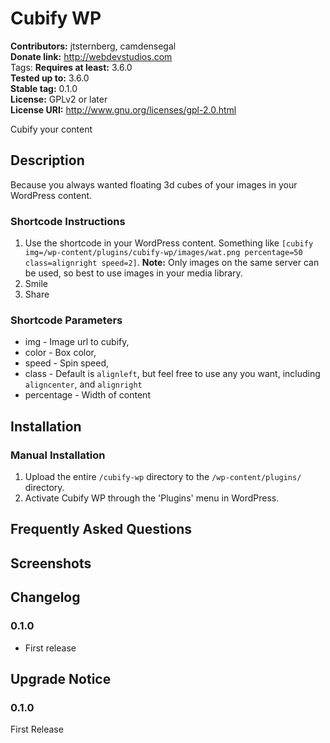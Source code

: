 # Cubify WP #
**Contributors:**      jtsternberg, camdensegal  
**Donate link:**       http://webdevstudios.com  
Tags:
**Requires at least:** 3.6.0  
**Tested up to:**      3.6.0  
**Stable tag:**        0.1.0  
**License:**           GPLv2 or later  
**License URI:**       http://www.gnu.org/licenses/gpl-2.0.html  

Cubify your content

## Description ##

Because you always wanted floating 3d cubes of your images in your WordPress content.

### Shortcode Instructions

1. Use the shortcode in your WordPress content. Something like `[cubify img=/wp-content/plugins/cubify-wp/images/wat.png percentage=50 class=alignright speed=2]`. **Note:** Only images on the same server can be used, so best to use images in your media library.
2. Smile
3. Share

### Shortcode Parameters

* img - Image url to cubify,
* color - Box color,
* speed - Spin speed,
* class - Default is `alignleft`, but feel free to use any you want, including `aligncenter`, and `alignright`
* percentage - Width of content

## Installation ##

### Manual Installation ###

1. Upload the entire `/cubify-wp` directory to the `/wp-content/plugins/` directory.
2. Activate Cubify WP through the 'Plugins' menu in WordPress.

## Frequently Asked Questions ##


## Screenshots ##


## Changelog ##

### 0.1.0 ###
* First release

## Upgrade Notice ##

### 0.1.0 ###
First Release
